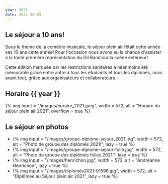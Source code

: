 ```yaml
---
year: 2021
date: 2021-10-25
---
```

## Le séjour a 10 ans!
Sous le thème de la comédie musicale, le séjour plein air fêtait cette année ses 10 ans cette année! Pour l'occasion nous avons eu la chance d'assister à la toute première représentation du Gil Band sur la scène extérieur!

Cette édition marquée par les restrictions sanitaires a néanmoins été mémorable grâce entre autre à tous les étudiants et tous les diplômés, mais avant tout, grâce aux organisateurs et collaborateurs.
## Horaire {{ year }}
{% img 
input = "/images/horaire_2021.jpeg",
width = 572,
alt = "Horaire du séjour plein air 2021",
overflow = true
%}

## Le séjour en photos
<section class="masonry">
  <ul>
    <li>
      {% img
      input = "/images/groupe-diplome-sejour_2021.jpg",
      width = 572,
      alt = "Photo de groupe des diplômés 2021!",
      lazy = true
      %}
    </li>
    <li>
      {% img
      input = "/images/groupe-diplome-sejour-folle.jpg",
      width = 572,
      alt = "Photo de groupe des diplômés folles 2021!",
      lazy = true
      %}
    </li>
    <li>
      {% img
      input = "/images/henrichon.jpg",
      width = 572,
      alt = "Andréanne Henrichon",
      lazy = true
      %}
    </li>
    <li>
      {% img
      input = "/images/diplomés2021-01596.jpg",
      width = 572,
      alt = "Diplômée au Séjour plein air 2021",
      lazy = true
      %}
    </li>
  </ul>
</section>
